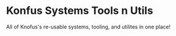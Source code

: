 # Konfus Systems Tools n Utils
 All of Knofus's re-usable systems, tooling, and utilites in one place!
